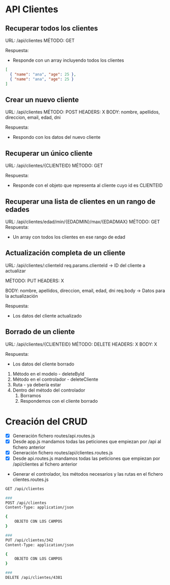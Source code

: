 # API Clientes

## Recuperar todos los clientes

URL: /api/clientes
MÉTODO: GET

Respuesta:

- Responde con un array incluyendo todos los clientes

```json
[
  { "name": "ana", "age": 25 },
  { "name": "ana", "age": 25 }
]
```

## Crear un nuevo cliente

URL: /api/clientes
MÉTODO: POST
HEADERS: X
BODY: nombre, apellidos, direccion, email, edad, dni

Respuesta:

- Respondo con los datos del nuevo cliente

## Recuperar un único cliente

URL: /api/clientes/{CLIENTEID}
MÉTODO: GET

Respuesta:

- Responde con el objeto que representa al cliente cuyo id es CLIENTEID

## Recuperar una lista de clientes en un rango de edades

URL: /api/clientes/edad/min/{EDADMIN}/max/{EDADMAX}
MÉTODO: GET
Respuesta:

- Un array con todos los clientes en ese rango de edad

## Actualización completa de un cliente

URL: /api/clientes/:clienteId
req.params.clienteId -> ID del cliente a actualizar

MÉTODO: PUT
HEADERS: X

BODY: nombre, apellidos, direccion, email, edad, dni
req.body -> Datos para la actualización

Respuesta:

- Los datos del cliente actualizado

## Borrado de un cliente

URL: /api/clientes/{CLIENTEID}
MÉTODO: DELETE
HEADERS: X
BODY: X

Respuesta:

- Los datos del cliente borrado

1. Método en el modelo - deleteById
2. Método en el controlador - deleteCliente
3. Ruta - ya debería estar
4. Dentro del método del controlador
   1. Borramos
   2. Respondemos con el cliente borrado

# Creación del CRUD

- [x] Generación fichero routes/api.routes.js
- [x] Desde app.js mandamos todas las peticiones que empiezan por /api al fichero anterior
- [x] Generación fichero routes/api/clientes.routes.js
- [x] Desde api.routes.js mandamos todas las peticiones que empiezan por /api/clientes al fichero anterior
- Generar el controlador, los métodos necesarios y las rutas en el fichero clientes.routes.js

```bash
GET /api/clientes

###
POST /api/clientes
Content-Type: application/json

{
    OBJETO CON LOS CAMPOS
}

###
PUT /api/clientes/342
Content-Type: application/json

{
    OBJETO CON LOS CAMPOS
}

###
DELETE /api/clientes/4381
```
